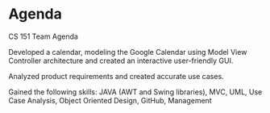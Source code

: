 # Agenda
CS 151 Team Agenda

Developed a calendar, modeling the Google Calendar using Model View Controller architecture and created an interactive user-friendly GUI. 

Analyzed product requirements and created accurate use cases.

Gained the following skills: JAVA (AWT and Swing libraries), MVC, UML, Use Case Analysis, Object Oriented Design, GitHub, Management
